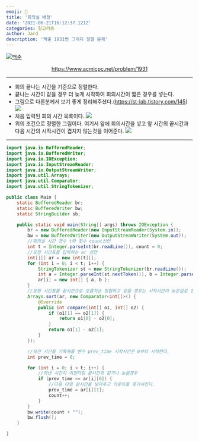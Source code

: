 ```yaml
---
emoji: 🧢
title: '회의실 배정'
date: '2021-06-21T16:12:37.121Z'
categories: 알고리즘
author: Jard
description: '백준 1931번 그리디 정렬 문제'
---
```


[![백준](https://d2gd6pc034wcta.cloudfront.net/images/logo@2x.png)](https://www.acmicpc.net/problem/1931)

<div style="text-align:center"><a href="https://www.acmicpc.net/problem/1931">https://www.acmicpc.net/problem/1931</a></div>

---

- 회의 끝나는 시간을 기준으로 정렬한다.
- 끝나는 시간이 같을 경우 더 늦게 시작하여 회의시간이 짧은 경우를 넣는다.
- 그림으로 다른분께서 보기 좋게 정리해주셨다.(https://st-lab.tistory.com/145)
  ![](https://img1.daumcdn.net/thumb/R1280x0/?scode=mtistory2&fname=https%3A%2F%2Fblog.kakaocdn.net%2Fdn%2FcewRBZ%2FbtqJ92Ggx03%2F1lekgEQnnITL75Kcls4M0k%2Fimg.png)
- 처음 입력된 회의 시간 목록이다.
  ![](https://img1.daumcdn.net/thumb/R1280x0/?scode=mtistory2&fname=https%3A%2F%2Fblog.kakaocdn.net%2Fdn%2FkWMC8%2FbtqJ3iJ7hIS%2FGteyzJuATQuqKajK9Qj0Qk%2Fimg.png)
- 위의 조건으로 정렬한 그림이다. 여기서 앞에 회의시간을 넣고 앞 시간의 끝시간과 다음 시간의 시작시간이 겹치지 않는것을 이어준다.
  ![](https://img1.daumcdn.net/thumb/R1280x0/?scode=mtistory2&fname=https%3A%2F%2Fblog.kakaocdn.net%2Fdn%2FculRjv%2FbtqKfp2amld%2FfRbwvDQgtpsTrYejNECQk1%2Fimg.png)

---

```java
import java.io.BufferedReader;
import java.io.BufferedWriter;
import java.io.IOException;
import java.io.InputStreamReader;
import java.io.OutputStreamWriter;
import java.util.Arrays;
import java.util.Comparator;
import java.util.StringTokenizer;

public class Main {
    static BufferedReader br;
    static BufferedWriter bw;
    static StringBuilder sb;

    public static void main(String[] args) throws IOException {
        br = new BufferedReader(new InputStreamReader(System.in));
        bw = new BufferedWriter(new OutputStreamWriter(System.out));
        //회의실 시간 갯수 t와 횟수 count선언
        int t = Integer.parseInt(br.readLine()), count = 0;
        //요청 시간표를 입력하는 ar 선언
        int[][] ar = new int[t][];
        for (int i = 0; i < t; i++) {
            StringTokenizer st = new StringTokenizer(br.readLine());
            int a = Integer.parseInt(st.nextToken()), b = Integer.parseInt(st.nextToken());
            ar[i] = new int[] { a, b };
        }
        //요청 시간표를 끝시간으로 오름차순 정렬하고 같을 경우는 시작시간이 늦은걸로 정렬
        Arrays.sort(ar, new Comparator<int[]>() {
            @Override
            public int compare(int[] o1, int[] o2) {
                if (o1[1] == o2[1]) {
                    return o1[0] - o2[0];
                }
                return o1[1] - o2[1];
            }
        });

        //직전 시간을 기록해줄 변수 prev_time 시작시간은 0부터 시작한다.
        int prev_time = 0;

        for (int i = 0; i < t; i++) {
            //꺼낸 시간이 이전타임 끝시간과 같거나 늦을경우
            if (prev_time <= ar[i][0]) {
                //다음 타임 끝시간을 넣어주고 카운트를 증가시킨다.
                prev_time = ar[i][1];
                count++;
            }
        }
        bw.write(count + "");
        bw.flush();
    }

}
```
